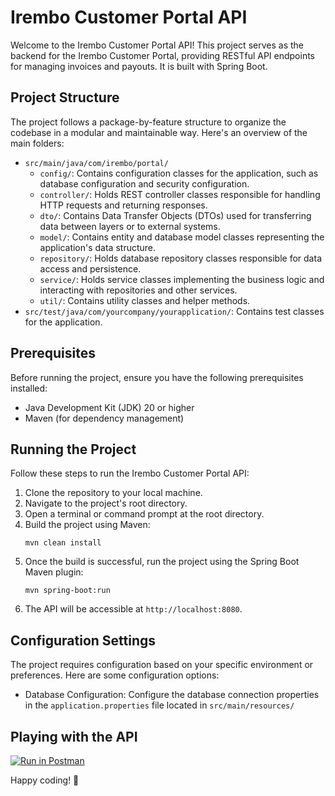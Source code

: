 # Irembo Customer Portal API

Welcome to the Irembo Customer Portal API! This project serves as the backend for the Irembo Customer Portal, providing RESTful API endpoints for managing invoices and payouts. It is built with Spring Boot.

## Project Structure

The project follows a package-by-feature structure to organize the codebase in a modular and maintainable way. Here's an overview of the main folders:

- `src/main/java/com/irembo/portal/`
  - `config/`: Contains configuration classes for the application, such as database configuration and security configuration.
  - `controller/`: Holds REST controller classes responsible for handling HTTP requests and returning responses.
  - `dto/`: Contains Data Transfer Objects (DTOs) used for transferring data between layers or to external systems.
  - `model/`: Contains entity and database model classes representing the application's data structure.
  - `repository/`: Holds database repository classes responsible for data access and persistence.
  - `service/`: Holds service classes implementing the business logic and interacting with repositories and other services.
  - `util/`: Contains utility classes and helper methods.
- `src/test/java/com/yourcompany/yourapplication/`: Contains test classes for the application.

## Prerequisites

Before running the project, ensure you have the following prerequisites installed:

- Java Development Kit (JDK) 20 or higher
- Maven (for dependency management)

## Running the Project

Follow these steps to run the Irembo Customer Portal API:

1. Clone the repository to your local machine.
2. Navigate to the project's root directory.
3. Open a terminal or command prompt at the root directory.
4. Build the project using Maven:
   ```shell
   mvn clean install
   ```
5. Once the build is successful, run the project using the Spring Boot Maven plugin:
   ```shell
   mvn spring-boot:run
   ```
6. The API will be accessible at `http://localhost:8080`.

## Configuration Settings

The project requires configuration based on your specific environment or preferences. Here are some configuration options:

- Database Configuration: Configure the database connection properties in the `application.properties` file located in `src/main/resources/`

## Playing with the API
[![Run in Postman](https://run.pstmn.io/button.svg)](https://god.gw.postman.com/run-collection/25245671-56096998-e1b3-4a66-a66c-9093588c3781?action=collection%2Ffork&source=rip_markdown&collection-url=entityId%3D25245671-56096998-e1b3-4a66-a66c-9093588c3781%26entityType%3Dcollection%26workspaceId%3Dfa07919f-0d8c-484a-9a59-9605f3c033c0)

Happy coding! 🚀
